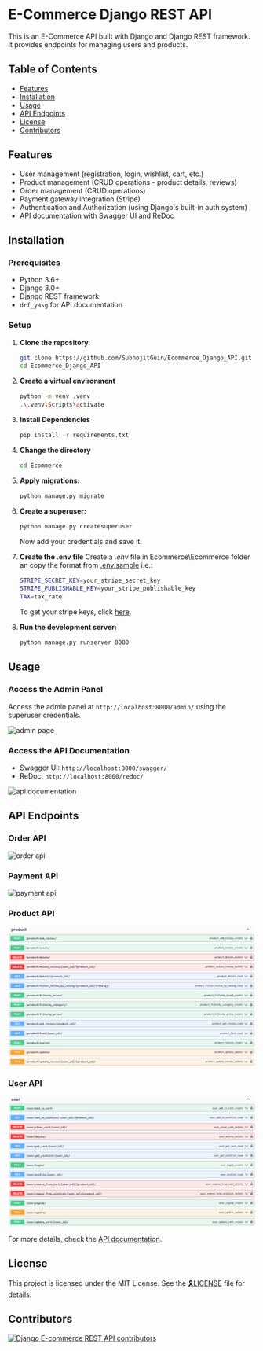 # E-Commerce Django REST API

This is an E-Commerce API built with Django and Django REST framework. It provides endpoints for managing users and products.

## Table of Contents

- [Features](#features)
- [Installation](#installation)
- [Usage](#usage)
- [API Endpoints](#api-endpoints)
- [License](#license)
- [Contributors](#contributors)

## Features

- User management (registration, login, wishlist, cart, etc.)
- Product management (CRUD operations - product details, reviews)
- Order management (CRUD operations)
- Payment gateway integration (Stripe)
- Authentication and Authorization (using Django's built-in auth system)
- API documentation with Swagger UI and ReDoc

## Installation

### Prerequisites

- Python 3.6+
- Django 3.0+
- Django REST framework
- `drf_yasg` for API documentation

### Setup

1. **Clone the repository**:
   ```sh
   git clone https://github.com/SubhojitGuin/Ecommerce_Django_API.git
   cd Ecommerce_Django_API
   ```

2. **Create a virtual environment**
    ```sh
    python -m venv .venv
    .\.venv\Scripts\activate
    ```

3. **Install Dependencies**
    ```sh
    pip install -r requirements.txt
    ```

4. **Change the directory**
    ```sh
    cd Ecommerce
    ```

4. **Apply migrations:**
    ```sh
    python manage.py migrate
    ```
  
6. **Create a superuser:**
    ```sh
    python manage.py createsuperuser
    ```
    Now add your credentials and save it.

7. **Create the .env file**
    Create a *.env* file in Ecommerce\Ecommerce folder an copy the format from [.env.sample](https://github.com/SubhojitGuin/Ecommerce_Django_API/blob/main/Ecommerce/Ecommerce/.env.sample) i.e.:

    ```sh
    STRIPE_SECRET_KEY=your_stripe_secret_key
    STRIPE_PUBLISHABLE_KEY=your_stripe_publishable_key
    TAX=tax_rate
    ```

    To get your stripe keys, click [here](https://dashboard.stripe.com/test/dashboard).

8. **Run the development server:**
    ```sh
    python manage.py runserver 8080
    ```

## Usage

### Access the Admin Panel
Access the admin panel at `http://localhost:8000/admin/` using the superuser credentials.

![admin page](https://github.com/SubhojitGuin/Ecommerce_Django_API/blob/main/images/admin.png?raw=true)

### Access the API Documentation
- Swagger UI: `http://localhost:8000/swagger/`
- ReDoc: `http://localhost:8000/redoc/`

![api documentation](https://github.com/SubhojitGuin/Ecommerce_Django_API/blob/main/images/Ecommerce.png?raw=true)

## API Endpoints

### Order API
![order api](https://github.com/SubhojitGuin/Ecommerce_Django_API/blob/main/images/order.png?raw=true)

### Payment API
![payment api](https://github.com/SubhojitGuin/Ecommerce_Django_API/blob/main/images/payment.png?raw=true)

### Product API
![product api](https://github.com/SubhojitGuin/Ecommerce_Django_API/blob/main/images/product.png?raw=true)

### User API
![user api](https://github.com/SubhojitGuin/Ecommerce_Django_API/blob/main/images/user.png?raw=true)

For more details, check the [API documentation](API_DOCS.md).

## License
This project is licensed under the MIT License. See the [🎗️LICENSE](LICENSE) file for details.

## Contributors

[![Django E-commerce REST API contributors](https://contrib.rocks/image?repo=SudeshnaPathak/Ecommerce_Django_API&max=2000)](https://github.com/SudeshnaPathak/Ecommerce_Django_API/graphs/contributors)
